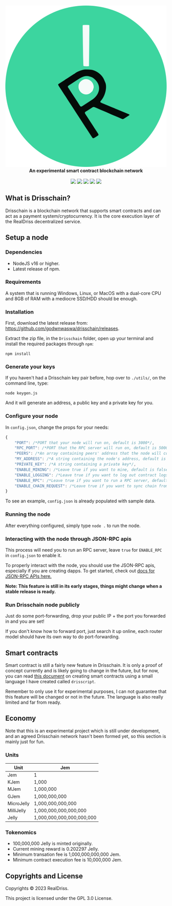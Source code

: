 <div align="center">
	<br/>
	<img src="./assets/realdriss.svg"/>
	<br/>
	<div><b>An experimental smart contract blockchain network</b></div>
	<br/>
	<a href="https://github.com/godwnwaswa/drisschain/blob/master/LICENSE.md"><img src="https://img.shields.io/badge/license-GPLv3-blue.svg"/></a>
	<a href="https://github.com/godwnwaswa/drisschain/releases"><img src="https://img.shields.io/github/package-json/v/godwnwaswa/drisschain?label=stable"></a>
	<a href="https://snyk.io/test/github/godwnwaswa/drisschain"><img src="https://snyk.io/test/github/godwnwaswa/drisschain/badge.svg"/></a>
	<a href="https://github.com/godwnwaswa/drisschain/stargazers"><img src="https://img.shields.io/github/stars/godwnwaswa/drisschain?color=gold"></a>
	<a href="https://github.com/godwnwaswa/drisschain/blob/main/.github/PULL_REQUEST_TEMPLATE.md"><img src="https://img.shields.io/badge/PRs-welcome-brightgreen.svg"></a>
</div>

## What is Drisschain?

Drisschain is a blockchain network that supports smart contracts and can act as a payment system/cryptocurrency. It is the core execution layer of the RealDriss decentralized service.


## Setup a node

### Dependencies 

* NodeJS v16 or higher.
* Latest release of npm.

### Requirements

A system that is running Windows, Linux, or MacOS with a dual-core CPU and 8GB of RAM with a mediocre SSD/HDD should be enough.

### Installation

First, download the latest release from: https://github.com/godwnwaswa/drisschain/releases.

Extract the zip file, in the `Drisschain` folder, open up your terminal and install the required packages through `npm`:

```
npm install
```

### Generate your keys

If you haven't had a Drisschain key pair before, hop over to `./utils/`, on the command line, type:

```
node keygen.js
```

And it will generate an address, a public key and a private key for you.

### Configure your node

In `config.json`, change the props for your needs:

```js
{
    "PORT": /*PORT that your node will run on, default is 3000*/,
    "RPC_PORT": /*PORT that the RPC server will run on, default is 5000*/,
    "PEERS": /*An array containing peers' address that the node will connect with, default is an empty array*/, 
    "MY_ADDRESS": /*A string containing the node's address, default is "localhost:3000"*/,
    "PRIVATE_KEY": /*A string containing a private key*/,
    "ENABLE_MINING": /*Leave true if you want to mine, default is false*/
    "ENABLE_LOGGING": /*Leave true if you want to log out contract logs, default is false*/,
    "ENABLE_RPC": /*Leave true if you want to run a RPC server, default is false*/,
    "ENABLE_CHAIN_REQUEST": /*Leave true if you want to sync chain from others, default is false*/
}
```

To see an example, `config.json` is already populated with sample data.

### Running the node

After everything configured, simply type `node .` to run the node.

### Interacting with the node through JSON-RPC apis

This process will need you to run an RPC server, leave `true` for `ENABLE_RPC` in `config.json` to enable it.

To properly interact with the node, you should use the JSON-RPC apis, especially if you are creating dapps. To get started, check out [docs for JSON-RPC APIs here.](./JSON-RPC.md)

**Note: This feature is still in its early stages, things might change when a stable release is ready.**

### Run Drisschain node publicly

Just do some port-forwarding, drop your public IP + the port you forwarded in and you are set!

If you don't know how to forward port, just search it up online, each router model should have its own way to do port-forwarding.


## Smart contracts

Smart contract is still a fairly new feature in Drisschain. It is only a proof of concept currently and is likely going to change in the future, but for now, you can read [this document](./CONTRACT.md) on creating smart contracts using a small language I have created called `drisscript`.

Remember to only use it for experimental purposes, I can not guarantee that this feature will be changed or not in the future. The language is also really limited and far from ready.


## Economy 

Note that this is an experimental project which is still under development, and an agreed Drisschain network hasn't been formed yet, so this section is mainly just for fun.

### Units

| Unit       | Jem                       |
|------------|---------------------------|
| Jem        | 1                         |
| KJem       | 1,000                     |
| MJem       | 1,000,000                 |
| GJem       | 1,000,000,000             |
| MicroJelly | 1,000,000,000,000         |
| MilliJelly | 1,000,000,000,000,000     |
| Jelly      | 1,000,000,000,000,000,000 |

### Tokenomics

* 100,000,000 Jelly is minted originally.
* Current mining reward is 0.202297 Jelly.
* Minimum transation fee is 1,000,000,000,000 Jem.
* Minimum contract execution fee is 10,000,000 Jem. 



## Copyrights and License

Copyrights © 2023 RealDriss.

This project is licensed under the GPL 3.0 License.
